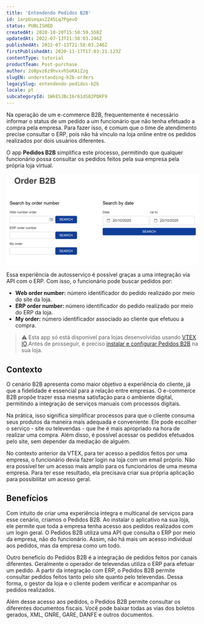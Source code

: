 ```yaml
---
title: 'Entendendo Pedidos B2B'
id: 1arpUseqasZZ45Lq7PgevO
status: PUBLISHED
createdAt: 2020-10-20T15:50:59.558Z
updatedAt: 2022-07-13T21:58:03.246Z
publishedAt: 2022-07-13T21:58:03.246Z
firstPublishedAt: 2020-11-17T17:03:21.123Z
contentType: tutorial
productTeam: Post-purchase
author: 2o8pvz6z9hvxvhSoKAiZzg
slugEN: understanding-b2b-orders
legacySlug: entendendo-pedidos-b2b
locale: pt
subcategoryId: 1WkESJBcI6r61dS82PQKF9
---
```


Na operação de um e-commerce B2B, frequentemente é necessário informar o status de um pedido a um funcionário que não tenha efetuado a compra pela empresa. Para fazer isso, é comum que o time de atendimento precise consultar o ERP, pois não há vínculo na loja online entre os pedidos realizados por dois usuários diferentes.

O app **Pedidos B2B** simplifica este processo, permitindo que qualquer funcionário possa consultar os pedidos feitos pela sua empresa pela própria loja virtual.

![orders VTEX B2B](https://raw.githubusercontent.com/vtexdocs/help-center-content/refs/heads/main/docs/pt/tutorials/pedidos/pedidos-b2b/entendendo-pedidos-b2b_1.png)

Essa experiência de autosserviço é possível graças a uma integração via API com o ERP. Com isso, o funcionário pode buscar pedidos por:

- **Web order number:** número identificador do pedido realizado por meio do site da loja.
- **ERP order number:** número identificador do pedido realizado por meio do ERP da loja.
- **My order:** número identificador associado ao cliente que efetuou a compra.

> ⚠️ Esta app só está disponível para lojas desenvolvidas usando [VTEX IO](https://vtex.com/br-pt/store-framework/).Antes de prosseguir, é preciso <a href = "https://developers.vtex.com/vtex-developer-docs/docs/querying-b2b-order-statuses">instalar e configurar Pedidos B2B</a> na sua loja.

## Contexto

O cenário B2B apresenta como maior objetivo a experiência do cliente,  já que a fidelidade é essencial para a relação entre empresas. O e-commerce B2B propõe trazer essa mesma satisfação para o ambiente digital, permitindo a integração de serviços manuais com processos digitais. 

Na prática, isso significa simplificar processos para que o cliente consuma seus produtos da maneira mais adequada e conveniente. Ele pode escolher o serviço - site ou televendas - que lhe é mais apropriado na hora de realizar uma compra. Além disso, é possível acessar os pedidos efetuados pelo site, sem depender da mediação de alguém.

No contexto anterior da VTEX, para ter acesso a pedidos feitos por uma empresa, o funcionário devia fazer login na loja com um email próprio. Não era possível ter um acesso mais amplo para os funcionários de uma mesma empresa. Para ter esse resultado, ela precisava criar sua própria aplicação para possibilitar um acesso geral.

## Benefícios

Com intuito de criar uma experiência íntegra e multicanal de serviços para esse cenário, criamos o Pedidos B2B. Ao instalar o aplicativo na sua loja, ele permite que toda a empresa tenha acesso aos pedidos realizados com um login geral. O Pedidos B2B utiliza uma API que consulta o ERP por meio da empresa, não do funcionário. Assim, não há mais um acesso individual aos pedidos, mas da empresa como um todo.

Outro benefício do Pedidos B2B é a integração de pedidos feitos por canais diferentes.  Geralmente o operador de televendas utiliza o ERP para efetuar um pedido. A partir da integração com ERP, o Pedidos B2B permite consultar pedidos feitos tanto pelo site quanto pelo televendas. Dessa forma, o gestor da loja e o cliente  podem verificar e acompanhar os pedidos realizados.

Além desse acesso aos pedidos, o Pedidos B2B permite consultar os diferentes documentos fiscais. Você pode baixar todas as vias dos boletos gerados, XML, GNRE, GARE, DANFE e outros documentos.
